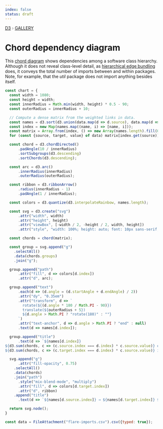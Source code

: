 ```yaml
---
index: false
status: draft
---
```


<div style="color: grey; font: 13px/25.5px var(--sans-serif); text-transform: uppercase;"><h1 style="display: none;">Chord dependency diagram</h1><a href="https://d3js.org/">D3</a> › <a href="/@d3/gallery">Gallery</a></div>

# Chord dependency diagram

This [chord diagram](/@d3/chord-diagram/2) shows dependencies among a software class hierarchy. Although it does not reveal class-level detail, as [hierarchical edge bundling](/@d3/hierarchical-edge-bundling/2) does, it conveys the total number of imports between and within packages. Note, for example, that the _util_ package does not import anything besides itself.

```js echo
const chart = {
  const width = 1080;
  const height = width;
  const innerRadius = Math.min(width, height) * 0.5 - 90;
  const outerRadius = innerRadius + 10;

  // Compute a dense matrix from the weighted links in data.
  const names = d3.sort(d3.union(data.map(d => d.source), data.map(d => d.target)));
  const index = new Map(names.map((name, i) => [name, i]));
  const matrix = Array.from(index, () => new Array(names.length).fill(0));
  for (const {source, target, value} of data) matrix[index.get(source)][index.get(target)] += value;

  const chord = d3.chordDirected()
      .padAngle(10 / innerRadius)
      .sortSubgroups(d3.descending)
      .sortChords(d3.descending);

  const arc = d3.arc()
      .innerRadius(innerRadius)
      .outerRadius(outerRadius);

  const ribbon = d3.ribbonArrow()
      .radius(innerRadius - 1)
      .padAngle(1 / innerRadius);

  const colors = d3.quantize(d3.interpolateRainbow, names.length);

  const svg = d3.create("svg")
      .attr("width", width)
      .attr("height", height)
      .attr("viewBox", [-width / 2, -height / 2, width, height])
      .attr("style", "width: 100%; height: auto; font: 10px sans-serif;");

  const chords = chord(matrix);

  const group = svg.append("g")
    .selectAll()
    .data(chords.groups)
    .join("g");

  group.append("path")
      .attr("fill", d => colors[d.index])
      .attr("d", arc);

  group.append("text")
      .each(d => (d.angle = (d.startAngle + d.endAngle) / 2))
      .attr("dy", "0.35em")
      .attr("transform", d => `
        rotate(${(d.angle * 180 / Math.PI - 90)})
        translate(${outerRadius + 5})
        ${d.angle > Math.PI ? "rotate(180)" : ""}
      `)
      .attr("text-anchor", d => d.angle > Math.PI ? "end" : null)
      .text(d => names[d.index]);

  group.append("title")
      .text(d => `${names[d.index]}
${d3.sum(chords, c => (c.source.index === d.index) * c.source.value)} outgoing →
${d3.sum(chords, c => (c.target.index === d.index) * c.source.value)} incoming ←`);

  svg.append("g")
      .attr("fill-opacity", 0.75)
    .selectAll()
    .data(chords)
    .join("path")
      .style("mix-blend-mode", "multiply")
      .attr("fill", d => colors[d.target.index])
      .attr("d", ribbon)
    .append("title")
      .text(d => `${names[d.source.index]} → ${names[d.target.index]} ${d.source.value}`);

  return svg.node();
}
```

```js echo
const data = FileAttachment("flare-imports.csv").csv({typed: true});
```
